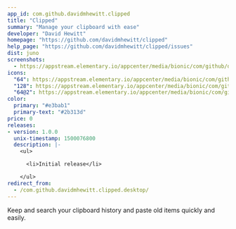 ```yaml
---
app_id: com.github.davidmhewitt.clipped
title: "Clipped"
summary: "Manage your clipboard with ease"
developer: "David Hewitt"
homepage: "https://github.com/davidmhewitt/clipped"
help_page: "https://github.com/davidmhewitt/clipped/issues"
dist: juno
screenshots:
  - https://appstream.elementary.io/appcenter/media/bionic/com/github/davidmhewitt.clipped/F7B4DFBE224C24E81ED2DBF43328D5BF/screenshots/image-1_orig.png
icons:
  "64": https://appstream.elementary.io/appcenter/media/bionic/com/github/davidmhewitt.clipped/F7B4DFBE224C24E81ED2DBF43328D5BF/icons/64x64/com.github.davidmhewitt.clipped_com.github.davidmhewitt.clipped.png
  "128": https://appstream.elementary.io/appcenter/media/bionic/com/github/davidmhewitt.clipped/F7B4DFBE224C24E81ED2DBF43328D5BF/icons/128x128/com.github.davidmhewitt.clipped_com.github.davidmhewitt.clipped.png
  "64@2": https://appstream.elementary.io/appcenter/media/bionic/com/github/davidmhewitt.clipped/F7B4DFBE224C24E81ED2DBF43328D5BF/icons/64x64@2/com.github.davidmhewitt.clipped_com.github.davidmhewitt.clipped.png
color:
  primary: "#e3bab1"
  primary-text: "#2b313d"
price: 0
releases:
- version: 1.0.0
  unix-timestamp: 1500076800
  description: |-
    <ul>

      <li>Initial release</li>

    </ul>
redirect_from:
  - /com.github.davidmhewitt.clipped.desktop/
---
```


<p>Keep and search your clipboard history and paste old items quickly and easily.</p>